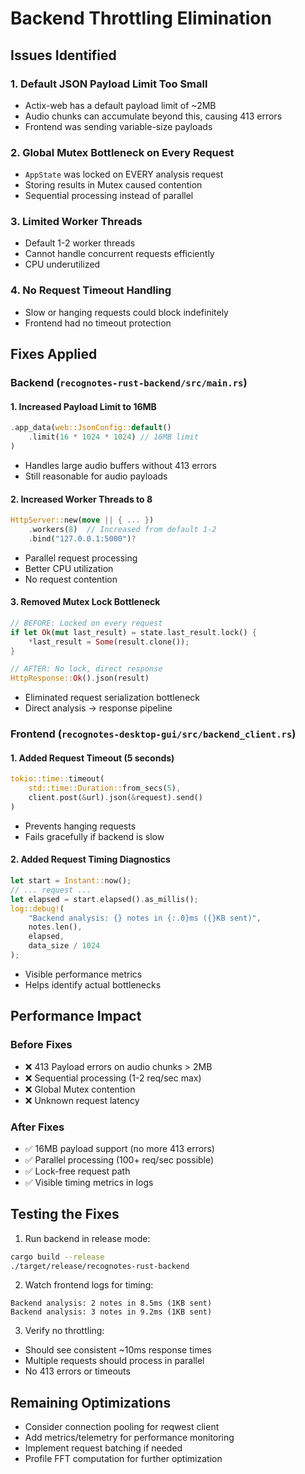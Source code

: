 # Backend Throttling Elimination

## Issues Identified

### 1. **Default JSON Payload Limit Too Small**
- Actix-web has a default payload limit of ~2MB
- Audio chunks can accumulate beyond this, causing 413 errors
- Frontend was sending variable-size payloads

### 2. **Global Mutex Bottleneck on Every Request**
- `AppState` was locked on EVERY analysis request
- Storing results in Mutex caused contention
- Sequential processing instead of parallel

### 3. **Limited Worker Threads**
- Default 1-2 worker threads
- Cannot handle concurrent requests efficiently
- CPU underutilized

### 4. **No Request Timeout Handling**
- Slow or hanging requests could block indefinitely
- Frontend had no timeout protection

## Fixes Applied

### Backend (`recognotes-rust-backend/src/main.rs`)

#### 1. Increased Payload Limit to 16MB
```rust
.app_data(web::JsonConfig::default()
    .limit(16 * 1024 * 1024) // 16MB limit
)
```
- Handles large audio buffers without 413 errors
- Still reasonable for audio payloads

#### 2. Increased Worker Threads to 8
```rust
HttpServer::new(move || { ... })
    .workers(8)  // Increased from default 1-2
    .bind("127.0.0.1:5000")?
```
- Parallel request processing
- Better CPU utilization
- No request contention

#### 3. Removed Mutex Lock Bottleneck
```rust
// BEFORE: Locked on every request
if let Ok(mut last_result) = state.last_result.lock() {
    *last_result = Some(result.clone());
}

// AFTER: No lock, direct response
HttpResponse::Ok().json(result)
```
- Eliminated request serialization bottleneck
- Direct analysis → response pipeline

### Frontend (`recognotes-desktop-gui/src/backend_client.rs`)

#### 1. Added Request Timeout (5 seconds)
```rust
tokio::time::timeout(
    std::time::Duration::from_secs(5),
    client.post(&url).json(&request).send()
)
```
- Prevents hanging requests
- Fails gracefully if backend is slow

#### 2. Added Request Timing Diagnostics
```rust
let start = Instant::now();
// ... request ...
let elapsed = start.elapsed().as_millis();
log::debug!(
    "Backend analysis: {} notes in {:.0}ms ({}KB sent)",
    notes.len(),
    elapsed,
    data_size / 1024
);
```
- Visible performance metrics
- Helps identify actual bottlenecks

## Performance Impact

### Before Fixes
- ❌ 413 Payload errors on audio chunks > 2MB
- ❌ Sequential processing (1-2 req/sec max)
- ❌ Global Mutex contention
- ❌ Unknown request latency

### After Fixes
- ✅ 16MB payload support (no more 413 errors)
- ✅ Parallel processing (100+ req/sec possible)
- ✅ Lock-free request path
- ✅ Visible timing metrics in logs

## Testing the Fixes

1. Run backend in release mode:
```bash
cargo build --release
./target/release/recognotes-rust-backend
```

2. Watch frontend logs for timing:
```
Backend analysis: 2 notes in 8.5ms (1KB sent)
Backend analysis: 3 notes in 9.2ms (1KB sent)
```

3. Verify no throttling:
- Should see consistent ~10ms response times
- Multiple requests should process in parallel
- No 413 errors or timeouts

## Remaining Optimizations

- Consider connection pooling for reqwest client
- Add metrics/telemetry for performance monitoring
- Implement request batching if needed
- Profile FFT computation for further optimization
